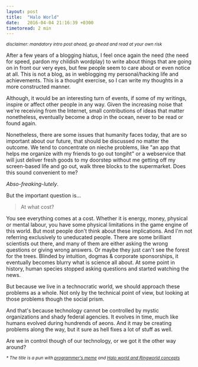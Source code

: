 ```yaml
---
layout: post
title:  "Halo World"
date:   2016-04-04 21:16:39 +0300
timetoread: 2 min
---
```


<small><em>disclaimer: mandatory intro post ahead, go ahead and read at your own risk</em></small>

After a few years of a blogging hiatus, I feel once again the need (the need for
speed, pardon my childish wordplay) to write about things that are going on in
front our very eyes, but few people seem to care about or even notice at all.
This is not a blog, as in weblogging my personal/hacking life and achievements.
This is a thought exercise, so I can write my thoughts in a more constructed
manner.

Although, it would be an interesting turn of events, if some of my writings,
inspire or affect other people in any way. Given the increasing noise that we're
receiving from the Internet, small contributions of ideas that matter
nonetheless, eventually become a drop in the ocean, never to be read or found
again.

Nonetheless, there are some issues that humanity faces today, that are so
important about our future, that should be discussed no matter the outcome. We
tend to concentrate on nieche problems, like "an app that helps me organize with my
friends to go out tongiht" or a webservice that will just deliver fresh goods to my
doorstep without me getting off my screen-based life and go out, walk three
blocks to the supermarket. Does this sound convenient to me?

*Abso-freaking-lutely*.

But the important question is...

> At what cost?

You see everything comes at a cost. Whether it is energy, money, physical or
mental labour, you have some physical limitations in the game engine of this
world. But most people don't think about these implications. And I'm not
referring exclusively to uneducated people. There are some brilliant
scientists out there, and many of them are either asking the wrong questions
or giving wrong answers. Or maybe they just can't see the forest for the trees.
Blinded by intuition, dogmas & corporate sponsorships, it eventually becomes
blurry what is science all about. At some point in history, human species stopped
asking questions and started watching the news.

But because we live in a technocratic world, we should approach these problems
as a whole. Not only by the technical point of view, but looking at those
problems though the social prism.

And that's because technology cannot be controlled by mystic organizations and shady
federal agencies. It evolves in time, much like humans evolved during hundrends
of aeons.  And it may be creating problems along the way, but it sure as hell
fixes a lot of stuff as well.

Are we in control though of our technology, or we got it the other way around?

<small><em> * The title is a pun with [programmer's meme](https://en.wikipedia.org/wiki/%22Hello,_World!%22_program) and [Halo world and Ringworld concepts](https://en.wikipedia.org/wiki/Ringworld#Concepts)</em></small>
